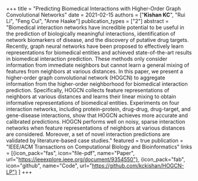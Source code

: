 +++
title = "Predicting Biomedical Interactions with Higher-Order Graph Convolutional Networks"
date = 2021-02-15
authors = ["**Kishan KC**", "Rui Li", "Feng Cui", "Anne Haake"]
publication_types = ["2"]
abstract = "Biomedical interaction networks have incredible potential to be useful in the prediction of biologically meaningful interactions, identification of network biomarkers of disease, and the discovery of putative drug targets. Recently, graph neural networks have been proposed to effectively learn representations for biomedical entities and achieved state-of-the-art results in biomedical interaction prediction. These methods only consider information from immediate neighbors but cannot learn a general mixing of features from neighbors at various distances. In this paper, we present a higher-order graph convolutional network (HOGCN) to aggregate information from the higher-order neighborhood for biomedical interaction prediction. Specifically, HOGCN collects feature representations of neighbors at various distances and learns their linear mixing to obtain informative representations of biomedical entities. Experiments on four interaction networks, including protein-protein, drug-drug, drug-target, and gene-disease interactions, show that HOGCN achieves more accurate and calibrated predictions. HOGCN performs well on noisy, sparse interaction networks when feature representations of neighbors at various distances are considered. Moreover, a set of novel interaction predictions are validated by literature-based case studies."
featured = true
publication = "IEEE/ACM Transactions on Computational Biology and Bioinformatics"
links = [{icon_pack="fas", icon="file-pdf", name="Paper", url="https://ieeexplore.ieee.org/document/9354550"},
{icon_pack="fab", icon="github", name="Code", url="https://github.com/kckishan/HOGCN-LP"}
]
+++

